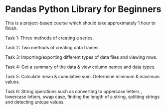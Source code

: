 # Pandas Python Library for Beginners
This is a project-based course which should take approximately 1 hour to finish.

Task 1: Three  methods of creating a series.

Task 2: Two methods of creating data frames.

Task 3:  Importing/exporting different types of data files and viewing rows.

Task 4: Get a summary of the data & view column names and data types.

Task 5: Calculate mean & cumulative sum. Determine minimum & maximum values.

Task 6: String operations such as converting to uppercase letters , lowercase letters, swap case, finding the length of a string, splitting strings and detecting unique values.
